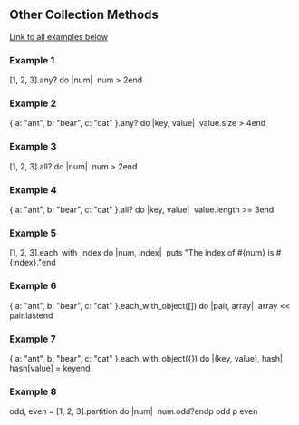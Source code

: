 ## Other Collection Methods

[Link to all examples below](https://launchschool.com/lessons/85376b6d/assignments/d86be6b5)

### Example 1

[1, 2, 3].any? do |num|  num > 2end

### Example 2

{ a: "ant", b: "bear", c: "cat" }.any? do |key, value|  value.size > 4end

### Example 3

[1, 2, 3].all? do |num|  num > 2end

### Example 4

{ a: "ant", b: "bear", c: "cat" }.all? do |key, value|  value.length >= 3end

### Example 5

[1, 2, 3].each_with_index do |num, index|  puts "The index of #{num} is #{index}."end

### Example 6

{ a: "ant", b: "bear", c: "cat" }.each_with_object([]) do |pair, array|  array << pair.lastend

### Example 7

{ a: "ant", b: "bear", c: "cat" }.each_with_object({}) do |(key, value), hash|  hash[value] = keyend

### Example 8

odd, even = [1, 2, 3].partition do |num|  num.odd?endp odd p even

